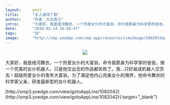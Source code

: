 ```yaml
---
layout:     post
title:      "主人请饶了我"
author:     "作者：大古真己"
intro:      "大家好，我是绫河舞衣，一个热爱女仆的大富翁，命令我那身为科学家的爸爸，做一个完美的女仆机器人，只是他交出去的作品都失败了。我…只好装成机器人交货去！超级热爱女仆的青年大富翁，为了满足他内心完美女仆的境界，他命令舞衣的科学家父亲，研发最新型的女仆机器人。"
date:       "2018-02-14 16:56:47"
tags:       "饶"
image:      "http://smp.yoedge.com/smp-app/resource/viewImage/1002853appline.png"
---
```

<div style="text-align: center">
<p><img src="http://smp.yoedge.com/smp-app/resource/viewImage/1002853appline.png"/></p>
</div>
<p class="post-meta">
<span>大家好，我是绫河舞衣，一个热爱女仆的大富翁，命令我那身为科学家的爸爸，做一个完美的女仆机器人，只是他交出去的作品都失败了。我…只好装成机器人交货去！超级热爱女仆的青年大富翁，为了满足他内心完美女仆的境界，他命令舞衣的科学家父亲，研发最新型的女仆机器人。</span>
</p>
[http://smp3.yoedge.com/view/gotoAppLine/1082042](http://smp3.yoedge.com/view/gotoAppLine/1082042){:target="_blank"}


